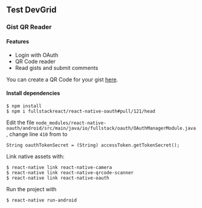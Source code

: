 ## Test DevGrid
### Gist QR Reader
#### Features
* Login with OAuth
* QR Code reader
* Read gists and submit comments

You can create a QR Code for your gist [here](http://www.qr-code-generator.com/).
#### Install dependencies
```
$ npm install
$ npm i fullstackreact/react-native-oauth#pull/121/head
```
Edit the file `node_modules/react-native-oauth/android/src/main/java/io/fullstack/oauth/OAuthManagerModule.java`, change line `410` from to
```
String oauthTokenSecret = (String) accessToken.getTokenSecret();
```
Link native assets with:
```
$ react-native link react-native-camera
$ react-native link react-native-qrcode-scanner 
$ react-native link react-native-oauth 
```
Run the project with 
```
$ react-native run-android
```